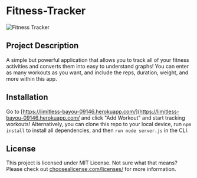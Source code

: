 
# Fitness-Tracker

![Fitness Tracker](imgurl)

## Project Description 
A simple but powerful application that allows you to track all of your fitness activities and converts them into easy to understand graphs! You can enter as many workouts as you want, and include the reps, duration, weight, and more within this app. 

## Installation 
Go to [https://limitless-bayou-09146.herokuapp.com/](https://limitless-bayou-09146.herokuapp.com/ and click "Add Workout" and start tracking workouts! Alternatively, you can clone this repo to your local device,  run `npm install` to install all dependencies, and then `run node server.js` in the CLI.

## License
This project is licensed under MIT License. Not sure what that means? Please check out [choosealicense.com/licenses/](https://choosealicense.com/licenses/) for more information.